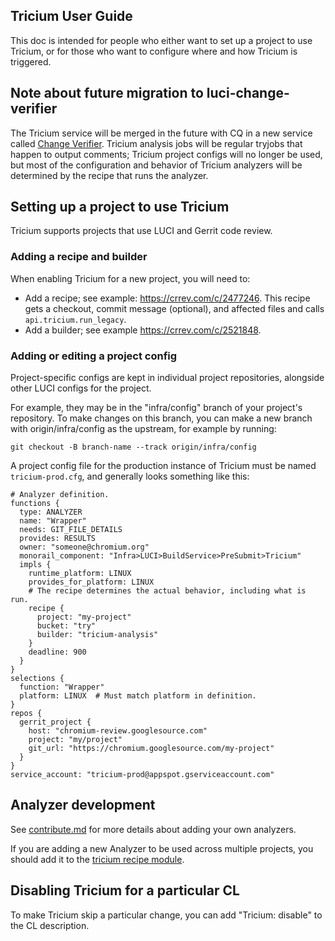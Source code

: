 ## Tricium User Guide

This doc is intended for people who either want to set up a project to use
Tricium, or for those who want to configure where and how Tricium is triggered.

## Note about future migration to luci-change-verifier

The Tricium service will be merged in the future with CQ in a new service called
[Change
Verifier](https://source.chromium.org/chromium/infra/infra/+/master:go/src/go.chromium.org/luci/cv/README.md).
Tricium analysis jobs will be regular tryjobs that happen to output comments;
Tricium project configs will no longer be used, but most of the configuration
and behavior of Tricium analyzers will be determined by the recipe that runs the
analyzer.

## Setting up a project to use Tricium

Tricium supports projects that use LUCI and Gerrit code review.

### Adding a recipe and builder

When enabling Tricium for a new project, you will need to:

*   Add a recipe; see example: https://crrev.com/c/2477246. This recipe gets a
    checkout, commit message (optional), and affected files and calls
    `api.tricium.run_legacy`.
*   Add a builder; see example https://crrev.com/c/2521848.

### Adding or editing a project config

Project-specific configs are kept in individual project repositories, alongside
other LUCI configs for the project.

For example, they may be in the "infra/config" branch of your project's
repository. To make changes on this branch, you can make a new branch with
origin/infra/config as the upstream, for example by running:

```
git checkout -B branch-name --track origin/infra/config
```

A project config file for the production instance of Tricium must be named
`tricium-prod.cfg`, and generally looks something like this:

```
# Analyzer definition.
functions {
  type: ANALYZER
  name: "Wrapper"
  needs: GIT_FILE_DETAILS
  provides: RESULTS
  owner: "someone@chromium.org"
  monorail_component: "Infra>LUCI>BuildService>PreSubmit>Tricium"
  impls {
    runtime_platform: LINUX
    provides_for_platform: LINUX
    # The recipe determines the actual behavior, including what is run.
    recipe {
      project: "my-project"
      bucket: "try"
      builder: "tricium-analysis"
    }
    deadline: 900
  }
}
selections {
  function: "Wrapper"
  platform: LINUX  # Must match platform in definition.
}
repos {
  gerrit_project {
    host: "chromium-review.googlesource.com"
    project: "my/project"
    git_url: "https://chromium.googlesource.com/my-project"
  }
}
service_account: "tricium-prod@appspot.gserviceaccount.com"
```

## Analyzer development

See [contribute.md](./contribute.md) for more details about adding your own
analyzers.

If you are adding a new Analyzer to be used across multiple projects, you should
add it to the
[tricium recipe module](https://source.chromium.org/chromium/infra/infra/+/master:recipes-py/recipe_modules/tricium/api.py).

## Disabling Tricium for a particular CL

To make Tricium skip a particular change, you can add "Tricium: disable" to the
CL description.
